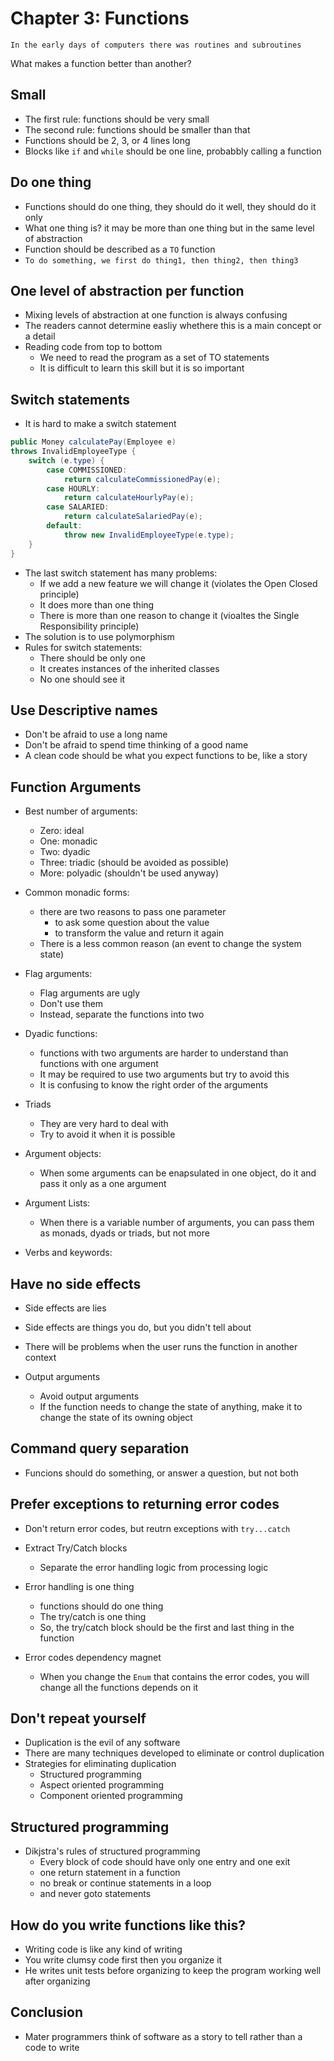 # Chapter 3: Functions

```
In the early days of computers there was routines and subroutines
```

What makes a function better than another?

## Small

- The first rule: functions should be very small
- The second rule: functions should be smaller than that
- Functions should be 2, 3, or 4 lines long
- Blocks like `if` and `while` should be one line, probabbly calling a function

## Do one thing

- Functions should do one thing, they should do it well, they should do it only
- What one thing is? it may be more than one thing but in the same level of abstraction
- Function should be described as a `TO` function
- `To do something, we first do thing1, then thing2, then thing3`

## One level of abstraction per function

- Mixing levels of abstraction at one function is always confusing
- The readers cannot determine easliy whethere this is a main concept or a detail
- Reading code from top to bottom
  - We need to read the program as a set of TO statements
  - It is difficult to learn this skill but it is so important

## Switch statements

- It is hard to make a switch statement

```java
public Money calculatePay(Employee e)
throws InvalidEmployeeType {
    switch (e.type) {
        case COMMISSIONED:
            return calculateCommissionedPay(e);
        case HOURLY:
            return calculateHourlyPay(e);
        case SALARIED:
            return calculateSalariedPay(e);
        default:
            throw new InvalidEmployeeType(e.type);
    }
}
```

- The last switch statement has many problems:
  - If we add a new feature we will change it (violates the Open Closed principle)
  - It does more than one thing
  - There is more than one reason to change it (vioaltes the Single Responsibility principle)
- The solution is to use polymorphism
- Rules for switch statements:
  - There should be only one
  - It creates instances of the inherited classes
  - No one should see it

## Use Descriptive names

- Don't be afraid to use a long name
- Don't be afraid to spend time thinking of a good name
- A clean code should be what you expect functions to be, like a story

## Function Arguments

- Best number of arguments:
  - Zero: ideal
  - One: monadic
  - Two: dyadic
  - Three: triadic (should be avoided as possible)
  - More: polyadic (shouldn't be used anyway)

- Common monadic forms:
  - there are two reasons to pass one parameter
    - to ask some question about the value
    - to transform the value and return it again
  - There is a less common reason (an event to change the system state)

- Flag arguments:
  - Flag arguments are ugly
  - Don't use them
  - Instead, separate the functions into two

- Dyadic functions:
  - functions with two arguments are harder to understand than functions with one argument
  - It may be required to use two arguments but try to avoid this
  - It is confusing to know the right order of the arguments

- Triads
  - They are very hard to deal with
  - Try to avoid it when it is possible

- Argument objects:
  - When some arguments can be enapsulated in one object, do it and pass it only as a one argument

- Argument Lists:
  - When there is a variable number of arguments, you can pass them as monads, dyads or triads, but not more

- Verbs and keywords:

## Have no side effects

- Side effects are lies
- Side effects are things you do, but you didn't tell about
- There will be problems when the user runs the function in another context

- Output arguments
  - Avoid output arguments
  - If the function needs to change the state of anything, make it to change the state of its owning object

## Command query separation

- Funcions should do something, or answer a question, but not both

## Prefer exceptions to returning error codes

- Don't return error codes, but reutrn exceptions with `try...catch`

- Extract Try/Catch blocks
  - Separate the error handling logic from processing logic

- Error handling is one thing
  - functions should do one thing
  - The try/catch is one thing
  - So, the try/catch block should be the first and last thing in the function

- Error codes dependency magnet
  - When you change the `Enum` that contains the error codes, you will change all the functions depends on it

## Don't repeat yourself

- Duplication is the evil of any software
- There are many techniques developed to eliminate or control duplication
- Strategies for eliminating duplication
  - Structured programming
  - Aspect oriented programming
  - Component oriented programming

## Structured programming

- Dikjstra's rules of structured programming
  - Every block of code should have only one entry and one exit
  - one return statement in a function
  - no break or continue statements in a loop
  - and never goto statements

## How do you write functions like this?

- Writing code is like any kind of writing
- You write clumsy code first then you organize it
- He writes unit tests before organizing to keep the program working well after organizing

## Conclusion

- Mater programmers think of software as a story to tell rather than a code to write
